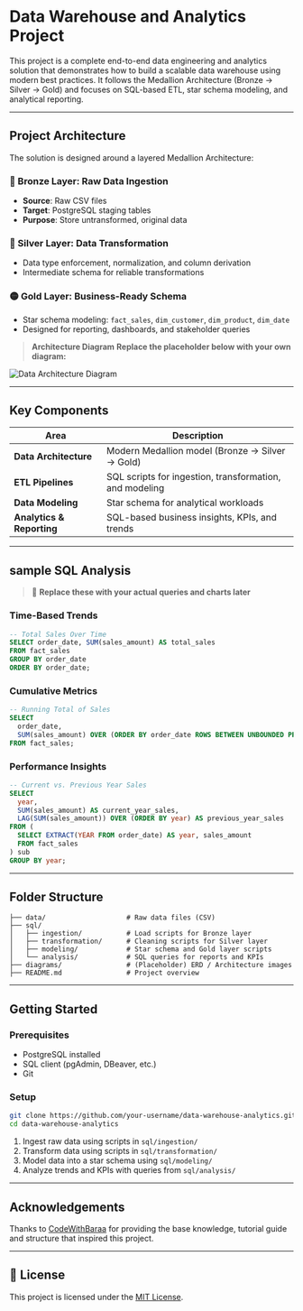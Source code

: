 # Data Warehouse and Analytics Project
This project is a complete end-to-end data engineering and analytics solution that demonstrates how to build a scalable data warehouse using modern best practices. It follows the Medallion Architecture (Bronze → Silver → Gold) and focuses on SQL-based ETL, star schema modeling, and analytical reporting.


---
## Project Architecture

The solution is designed around a layered Medallion Architecture:

### 🔸 Bronze Layer: Raw Data Ingestion

* **Source**: Raw CSV files
* **Target**: PostgreSQL staging tables
* **Purpose**: Store untransformed, original data

### 🔹 Silver Layer: Data Transformation

* Data type enforcement, normalization, and column derivation
* Intermediate schema for reliable transformations

### 🟡 Gold Layer: Business-Ready Schema

* Star schema modeling: `fact_sales`, `dim_customer`, `dim_product`, `dim_date`
* Designed for reporting, dashboards, and stakeholder queries

> **Architecture Diagram**
> **Replace the placeholder below with your own diagram:**

![Data Architecture Diagram](diagrams/medallion-architecture-placeholder.png)

---

## Key Components

| Area                      | Description                                             |
| ------------------------- | ------------------------------------------------------- |
| **Data Architecture**     | Modern Medallion model (Bronze → Silver → Gold)         |
| **ETL Pipelines**         | SQL scripts for ingestion, transformation, and modeling |
| **Data Modeling**         | Star schema for analytical workloads                    |
| **Analytics & Reporting** | SQL-based business insights, KPIs, and trends           |


---

## sample SQL Analysis

> 📌 **Replace these with your actual queries and charts later**

### Time-Based Trends

```sql
-- Total Sales Over Time
SELECT order_date, SUM(sales_amount) AS total_sales
FROM fact_sales
GROUP BY order_date
ORDER BY order_date;
```

### Cumulative Metrics

```sql
-- Running Total of Sales
SELECT 
  order_date,
  SUM(sales_amount) OVER (ORDER BY order_date ROWS BETWEEN UNBOUNDED PRECEDING AND CURRENT ROW) AS running_total
FROM fact_sales;
```

### Performance Insights

```sql
-- Current vs. Previous Year Sales
SELECT 
  year,
  SUM(sales_amount) AS current_year_sales,
  LAG(SUM(sales_amount)) OVER (ORDER BY year) AS previous_year_sales
FROM (
  SELECT EXTRACT(YEAR FROM order_date) AS year, sales_amount
  FROM fact_sales
) sub
GROUP BY year;
```

---

## Folder Structure

```
├── data/                    # Raw data files (CSV)
├── sql/
│   ├── ingestion/           # Load scripts for Bronze layer
│   ├── transformation/      # Cleaning scripts for Silver layer
│   ├── modeling/            # Star schema and Gold layer scripts
│   └── analysis/            # SQL queries for reports and KPIs
├── diagrams/                # (Placeholder) ERD / Architecture images
├── README.md                # Project overview
```

---

## Getting Started

### Prerequisites

* PostgreSQL installed
* SQL client (pgAdmin, DBeaver, etc.)
* Git

### Setup
```bash
git clone https://github.com/your-username/data-warehouse-analytics.git
cd data-warehouse-analytics
```
1. Ingest raw data using scripts in `sql/ingestion/`
2. Transform data using scripts in `sql/transformation/`
3. Model data into a star schema using `sql/modeling/`
4. Analyze trends and KPIs with queries from `sql/analysis/`

----
## Acknowledgements

Thanks to [CodeWithBaraa](https://www.youtube.com/@DataWithBaraa) for providing the base knowledge, tutorial guide and structure that inspired this project.

---

## 📄 License

This project is licensed under the [MIT License](LICENSE).

